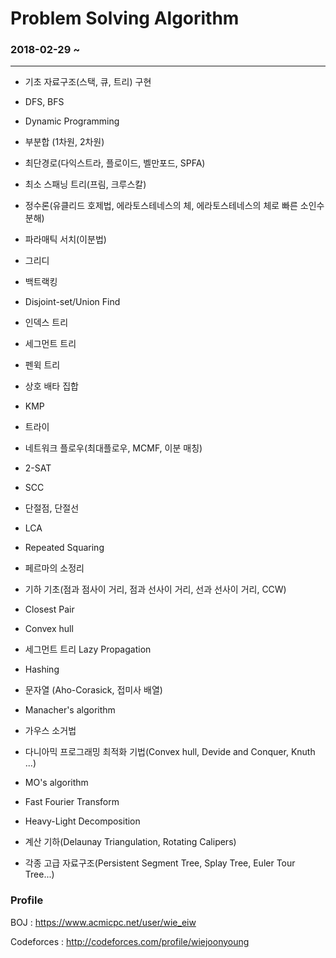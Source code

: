 Problem Solving Algorithm 
=========================

### 2018-02-29 ~

-------------------------
- 기초 자료구조(스택, 큐, 트리) 구현
- DFS, BFS
- Dynamic Programming
- 부분합 (1차원, 2차원)
- 최단경로(다익스트라, 플로이드, 벨만포드, SPFA)
- 최소 스패닝 트리(프림, 크루스칼)
- 정수론(유클리드 호제법, 에라토스테네스의 체, 에라토스테네스의 체로 빠른 소인수분해)
- 파라매틱 서치(이분법)
- 그리디
- 백트랙킹

- Disjoint-set/Union Find
- 인덱스 트리
- 세그먼트 트리
- 펜윅 트리
- 상호 배타 집합
- KMP
- 트라이
- 네트워크 플로우(최대플로우, MCMF, 이분 매칭)
- 2-SAT
- SCC
- 단절점, 단절선
- LCA
- Repeated Squaring
- 페르마의 소정리
- 기하 기초(점과 점사이 거리, 점과 선사이 거리, 선과 선사이 거리, CCW)
- Closest Pair
- Convex hull

- 세그먼트 트리 Lazy Propagation
- Hashing
- 문자열 (Aho-Corasick, 접미사 배열)
- Manacher's algorithm
- 가우스 소거법
- 다니아믹 프로그래밍 최적화 기법(Convex hull, Devide and Conquer, Knuth ...)
- MO's algorithm
- Fast Fourier Transform
- Heavy-Light Decomposition
- 계산 기하(Delaunay Triangulation, Rotating Calipers)
- 각종 고급 자료구조(Persistent Segment Tree, Splay Tree, Euler Tour Tree...)

### Profile 

BOJ : https://www.acmicpc.net/user/wie_eiw

Codeforces : http://codeforces.com/profile/wiejoonyoung
